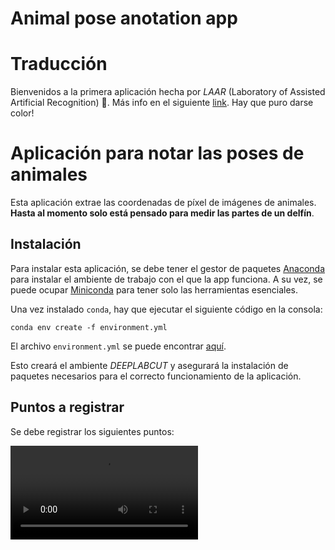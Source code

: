 # Animal pose anotation app




# Traducción

Bienvenidos a la primera aplicación hecha por *LAAR* (Laboratory of Assisted Artificial Recognition) 🎉. Más info en el siguiente [link](https://github.com/LAAR-Valdivia). Hay que puro darse color!


# Aplicación para notar las poses de animales 

Esta aplicación extrae las coordenadas de píxel de imágenes de animales. **Hasta al momento solo está pensado para medir las partes de un delfín**.

## Instalación

Para instalar esta aplicación, se debe tener el gestor de paquetes [Anaconda](https://www.anaconda.com/) para instalar el ambiente de trabajo con el que la app funciona. A su vez, se puede ocupar [Miniconda](https://www.anaconda.com/docs/getting-started/miniconda/main) para tener solo las herramientas esenciales.

Una vez instalado `conda`, hay que ejecutar el siguiente código en la consola:

```
conda env create -f environment.yml
```

El archivo `environment.yml` se puede encontrar [aquí](https://github.com/LAAR-Valdivia/Animal-pose-anotation-app/blob/experimental/environment.yml).

Esto creará el ambiente *DEEPLABCUT* y asegurará la instalación de paquetes necesarios para el correcto funcionamiento de la aplicación.

## Puntos a registrar

Se debe registrar los siguientes puntos: 

 <video loop src="recursos/SVGsSideBySideFinal.mp4">  video </video> 










